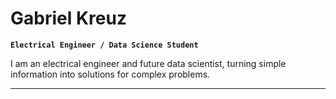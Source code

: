 # Gabriel Kreuz

**`Electrical Engineer / Data Science Student`**

I am an electrical engineer and future data scientist, turning simple information into solutions for complex problems.

---

